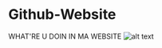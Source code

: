 # Github-Website

WHAT'RE U DOIN IN MA WEBSITE
![alt text](https://m.media-amazon.com/images/I/61aEO9vmTeL._AC_UY445_.jpg)
